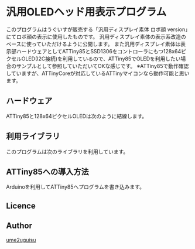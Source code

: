 汎用OLEDヘッド用表示プログラム
====
このプログラムはうぐいすが販売する「汎用ディスプレイ素体 ロボ顔 version」にてロボ顔の表示に使用したものです。
汎用ディスプレイ素体の表示系改造のベースに使っていただけるように公開します。
また汎用ディスプレイ素体は表示部ハードウェアとしてATTiny85とSSD1306をコントローラにもつ128x64ピクセルOLED(I2C接続)を利用しているので、ATTiny85でOLEDを利用したい場合のサンプルとして参照していただいてOKな感じです。
※ATTiny85で動作確認していますが、ATTinyCoreが対応しているATTinyマイコンなら動作可能と思います。

## ハードウェア

ATTiny85と128x64ピクセルOLEDは次のように結線します。


## 利用ライブラリ
このプログラムは次のライブラリを利用しています。


## ATTiny85への導入方法
Arduinoを利用してATTiny85へプログラムを書き込みます。


## Licence


## Author

[ume2uguisu](https://github.com/ume2uguisu)


